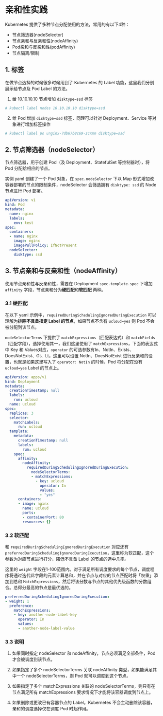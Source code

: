 # 亲和性实践

Kubernetes 提供了多种节点分配使用的方法，常用的有以下4种：

- 节点筛选器(nodeSelector)
- 节点亲和与反亲和性(nodeAffinity)
- Pod亲和与反亲和性(podAffinity)
- 节点隔离/限制

## 1. 标签

在做节点选择的时候很多时候用到了 Kubernetes 的 Label 功能，这里我们分别展示给节点及 Pod Label 的方法。

1. 给 10.10.10.10 节点增加 `disktype=ssd` 标签

```bash
# kubectl label nodes 10.10.10.10 disktype=ssd
```

2. 给 Pod 增加 `disktype=ssd` 标签，同理可以针对 Deployment、Service 等对象进行增加标签操作

```bash
# kubectl label po unginx-7db67b8c69-zcxmm disktype=ssd
```

## 2. 节点筛选器（nodeSelector）

节点筛选器，用于创建 Pod（及 Deployment、StatefulSet 等控制器时），将 Pod 分配给相应的节点。

实例 yaml 创建了一个 Pod 对象，在 `spec.nodeSelector` 下以 Map 形式增加改容器部署的节点的限制条件，nodeSelector 会筛选拥有
`disktype: ssd` 的 Node 节点进行 Pod 部署。

```yaml
apiVersion: v1
kind: Pod
metadata:
  name: nginx
  labels:
    env: test
spec:
  containers:
  - name: nginx
    image: nginx
    imagePullPolicy: IfNotPresent
  nodeSelector:
    disktype: ssd
```

## 3. 节点亲和与反亲和性（nodeAffinity）

使用节点亲和性与反亲和性，需要在 Deployment `spec.template.spec` 下增加 `affinity` 字段，节点亲和分为**硬匹配**和**软匹配** 两种。

### 3.1 硬匹配

在以下 yaml 示例中，`requiredDuringSchedulingIgnoredDuringExecution` 可以理解为**排除不具备指定 Label 的节点**，如果节点不含有
`ucloud=yes` 则 Pod 不会被分配到该节点。

`nodeSelectorTerms` 下提供了 `matchExpressions`（匹配表达式）和 `matchFields`（匹配字段），选择使用其一，我们这里使用了
`matchExpressions`，下面的表达式中 Key 和 Values对应，`operator` 的可选参数有In、NotIn、Exists、DoesNotExist、Gt、Lt，这里可以设置
NotIn、DoesNotExist 进行反亲和的设置，也就是如果这里写入了 `operator: NotIn` 的时候，Pod 将分配在没有 `ucloud=yes` Label 的节点上。

```yaml
apiVersion: apps/v1
kind: Deployment
metadata:
  creationTimestamp: null
  labels:
    run: ucloud
  name: ucloud
spec:
  replicas: 3
  selector:
    matchLabels:
      run: ucloud
  template:
    metadata:
      creationTimestamp: null
      labels:
        run: ucloud
    spec:
      affinity:
        nodeAffinity:
          requiredDuringSchedulingIgnoredDuringExecution: 
            nodeSelectorTerms: 
            - matchExpressions:
              - key: ucloud
                operator: In
                values:
                - "yes"
      containers:
      - image: nginx
        name: ucloud
        ports:
        - containerPort: 80
        resources: {}
```

### 3.2 软匹配

和 `requiredDuringSchedulingIgnoredDuringExecution` 对应还有
`preferredDuringSchedulingIgnoredDuringExecution`，这里称为软匹配，这个参数为对应节点进行打分，降低不具备 Label 的节点的选中几率。

这里的 `weight` 字段在1-100范围内。对于满足所有调度要求的每个节点，调度程序将通过迭代此字段的元素计算总和，并在节点与对应的节点匹配时将「权重」添加到总和
`MatchExpressions`，然后将该分数与节点的其他优先级函数的分数组合。总得分最高的节点是最优选的。

```yaml
preferredDuringSchedulingIgnoredDuringExecution:
- weight: 1
  preference:
    matchExpressions:
    - key: another-node-label-key
      operator: In
      values:
      - another-node-label-value
```

### 3.3 说明

1. 如果同时指定 nodeSelector 和 nodeAffinity，节点必须满足全部条件，Pod 才会被调度到该节点。

2. 如果指定了多个 nodeSelectorTerms 关联 nodeAffinity 类型，如果能满足其中一个 nodeSelectorTerms，则 Pod 就可以调度到这个节点。

3. 如果指定了多个 matchExpressions 关联的 nodeSelectorTerms，则只有在节点满足所有 matchExpressions 要求情况下才能将该容器调度到节点上。

4. 如果删除或更改已有容器节点的 Label，Kubernetes 不会主动删除该容器，亲和的调度选择仅在调度 Pod 时起作用。
